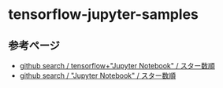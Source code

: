 # tensorflow-jupyter-samples

## 参考ページ
- [github search / tensorflow+"Jupyter Notebook" / スター数順](https://github.com/search?o=desc&q=stars%3A%3E0+language%3A%22Jupyter+Notebook%22+tensorflow&s=stars&type)
- [github search / "Jupyter Notebook" / スター数順](https://github.com/search?l=&o=desc&q=stars%3A%3E0+language%3A%22Jupyter+Notebook%22&s=stars&type=Repositories)